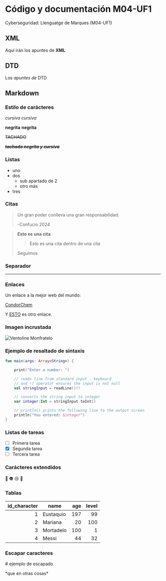 # Código y documentación M04-UF1
Cyberseguridad: Llenguatge de Marques (M04-UF1)

## XML
Aquí irán los apuntes de **XML**



## DTD
Los _apuntes de_ DTD


## Markdown

### Estilo de carácteres

*cursiva* _cursiva_

**negrita** __negrita__

~~TACHADO~~

~~***tachado negrita y cursiva***~~


### Listas

* uno
* dos
	* sub apartado de 2
	* otro más
* tres

### Citas

> Un gran poder conlleva
> una gran responsabilidad.
>
> -Confucio 2024

> **Esto es una cita**
>> Esto es una cita dentro de una cita
>
> Seguimos

### Separador

---


### Enlaces

Un enlace a la mejor web del mundo:

[CondorChem](https://condorchem.com)

Y [ESTO](https://enti.cat) es otro enlace.

### Imagen incrustada

![Ventoline Monfratelo](https://pbs.twimg.com/media/Fnems_qXgAI6noo.jpg)


### Ejemplo de resaltado de sintaxis

```kotlin
fun main(args: Array<String>) {

    print("Enter a number: ")

    // reads line from standard input - keyboard
    // and !! operator ensures the input is not null
    val stringInput = readLine()!!

    // converts the string input to integer
    var integer:Int = stringInput.toInt()

    // println() prints the following line to the output screen
    println("You entered: $integer")
}
```

### Listas de tareas

- [ ] Primera tarea
- [x] Segunda tarea
- [ ] Tercera tarea

### Carácteres extendidos

:poop: :alien: :cry: :imp:



### Tablas


| id_character | name | age | level |
| ---: | --- | ---: | ---: |
| 1 | Eustaquio | 197 | 99 |
| 2 | Mariana | 20 | 100 |
| 3 | Mortadelo | 100 | 1 |
| 4 | Messi | 44 | 32 |


### Escapar caracteres

\# ejemplo de escapado

\*que en otras cosas\*
